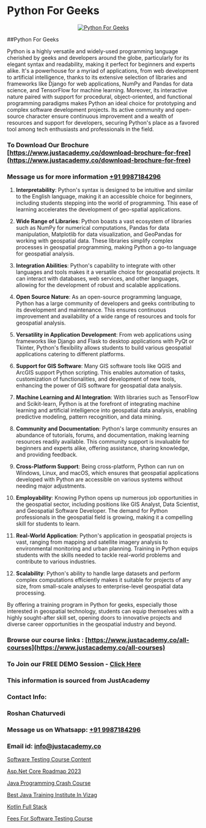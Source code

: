 # Python For Geeks

<p align="center">
  <a href="https://justacademy.co/course-detail/python-training">
    <img src="https://justacademy.co/storage2/course_image/1709713400_course_image.webp" alt="Python For Geeks">
  </a>
</p>
##Python For Geeks

Python is a highly versatile and widely-used programming language cherished by geeks and developers around the globe, particularly for its elegant syntax and readability, making it perfect for beginners and experts alike. It's a powerhouse for a myriad of applications, from web development to artificial intelligence, thanks to its extensive selection of libraries and frameworks like Django for web applications, NumPy and Pandas for data science, and TensorFlow for machine learning. Moreover, its interactive nature paired with support for procedural, object-oriented, and functional programming paradigms makes Python an ideal choice for prototyping and complex software development projects. Its active community and open-source character ensure continuous improvement and a wealth of resources and support for developers, securing Python's place as a favored tool among tech enthusiasts and professionals in the field.
### To Download Our Brochure [https://www.justacademy.co/download-brochure-for-free](https://www.justacademy.co/download-brochure-for-free)
### Message us for more information [+91 9987184296](https://api.whatsapp.com/send?phone=919987184296)
1) **Interpretability**: Python's syntax is designed to be intuitive and similar to the English language, making it an accessible choice for beginners, including students stepping into the world of programming. This ease of learning accelerates the development of geo-spatial applications.

2) **Wide Range of Libraries**: Python boasts a vast ecosystem of libraries such as NumPy for numerical computations, Pandas for data manipulation, Matplotlib for data visualization, and GeoPandas for working with geospatial data. These libraries simplify complex processes in geospatial programming, making Python a go-to language for geospatial analysis.

3) **Integration Abilities**: Python's capability to integrate with other languages and tools makes it a versatile choice for geospatial projects. It can interact with databases, web services, and other languages, allowing for the development of robust and scalable applications.

4) **Open Source Nature**: As an open-source programming language, Python has a large community of developers and geeks contributing to its development and maintenance. This ensures continuous improvement and availability of a wide range of resources and tools for geospatial analysis.

5) **Versatility in Application Development**: From web applications using frameworks like Django and Flask to desktop applications with PyQt or Tkinter, Python's flexibility allows students to build various geospatial applications catering to different platforms.

6) **Support for GIS Software**: Many GIS software tools like QGIS and ArcGIS support Python scripting. This enables automation of tasks, customization of functionalities, and development of new tools, enhancing the power of GIS software for geospatial data analysis.

7) **Machine Learning and AI Integration**: With libraries such as TensorFlow and Scikit-learn, Python is at the forefront of integrating machine learning and artificial intelligence into geospatial data analysis, enabling predictive modeling, pattern recognition, and data mining.

8) **Community and Documentation**: Python's large community ensures an abundance of tutorials, forums, and documentation, making learning resources readily available. This community support is invaluable for beginners and experts alike, offering assistance, sharing knowledge, and providing feedback.

9) **Cross-Platform Support**: Being cross-platform, Python can run on Windows, Linux, and macOS, which ensures that geospatial applications developed with Python are accessible on various systems without needing major adjustments.

10) **Employability**: Knowing Python opens up numerous job opportunities in the geospatial sector, including positions like GIS Analyst, Data Scientist, and Geospatial Software Developer. The demand for Python professionals in the geospatial field is growing, making it a compelling skill for students to learn.

11) **Real-World Application**: Python's application in geospatial projects is vast, ranging from mapping and satellite imagery analysis to environmental monitoring and urban planning. Training in Python equips students with the skills needed to tackle real-world problems and contribute to various industries.

12) **Scalability**: Python's ability to handle large datasets and perform complex computations efficiently makes it suitable for projects of any size, from small-scale analyses to enterprise-level geospatial data processing.

By offering a training program in Python for geeks, especially those interested in geospatial technology, students can equip themselves with a highly sought-after skill set, opening doors to innovative projects and diverse career opportunities in the geospatial industry and beyond.

### Browse our course links : [https://www.justacademy.co/all-courses](https://www.justacademy.co/all-courses) 
### To Join our FREE DEMO Session - [Click Here](https://www.justacademy.co/register-for-course-demo)


### This information is sourced from JustAcademy
### Contact Info:
### Roshan Chaturvedi
### Message us on Whatsapp: [+91 9987184296](https://api.whatsapp.com/send?phone=919987184296)
### Email id: [info@justacademy.co](mailto:info@justacademy.co)
                
[Software Testing Course Content](https://www.linkedin.com/pulse/software-testing-course-content-justacademy-coimbatore-mv8we?trackingId=gkWhgM7pwhUxQKZ%2B6wX27g%3D%3D&lipi=urn%3Ali%3Apage%3Ad_flagship3_company_admin%3BQ21fTVlsQ6eRatiOukp9mA%3D%3D)

[Asp.Net Core Roadmap 2023](https://www.linkedin.com/pulse/aspnet-core-roadmap-2023-justacademy-delhi-kxlrc?trackingId=SIY2%2BPE%2B1Qb6DSIvVhsruQ%3D%3D&lipi=urn%3Ali%3Apage%3Ad_flagship3_company_admin%3B9Q82RDvqR3%2BMiM23X%2B3J5A%3D%3D)

[Java Programming Crash Course](https://medium.com/@shivamja27/java-programming-crash-course-300003a82880)

[Best Java Training Institute In Vizag](https://medium.com/@ranemanish460/best-java-training-institute-in-vizag-ed09294a5d92)

[Kotlin Full Stack](https://justacademyin.github.io/Articles/Kotlin-Full-Stack)

[Fees For Software Testing Course](https://justacademyin.github.io/justacademy/fees-for-software-testing-course)

